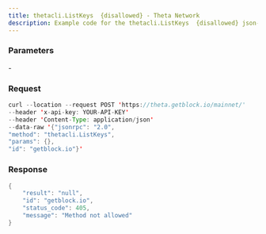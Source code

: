 ```yaml
---
title: thetacli.ListKeys  {disallowed} - Theta Network
description: Example code for the thetacli.ListKeys  {disallowed} json-rpc method. Сomplete guide on how to use thetacli.ListKeys  {disallowed} json-rpc in GetBlock.io Web3 documentation.
---
```


### Parameters


\-

### Request

``` java
curl --location --request POST 'https://theta.getblock.io/mainnet/' 
--header 'x-api-key: YOUR-API-KEY' 
--header 'Content-Type: application/json' 
--data-raw '{"jsonrpc": "2.0",
"method": "thetacli.ListKeys",
"params": {},
"id": "getblock.io"}'
```

###  Response

``` java
{
    "result": "null",
    "id": "getblock.io",
    "status_code": 405,
    "message": "Method not allowed"
}
```

